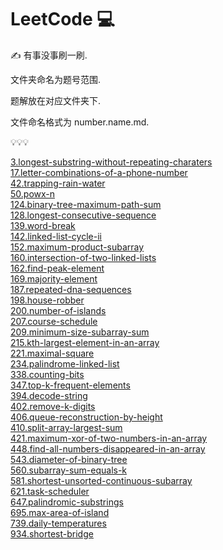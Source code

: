 # LeetCode 💻

✍  有事没事刷一刷.

文件夹命名为题号范围.

题解放在对应文件夹下.

文件命名格式为 number.name.md.

💡💡💡

[3.longest-substring-without-repeating-charaters](/000-099/3.longest-substring-without-repeating-charaters.md)    
[17.letter-combinations-of-a-phone-number](/000-099/17.letter-combinations-of-a-phone-number.md)    
[42.trapping-rain-water](/000-099/42.trapping-rain-water.md)    
[50.powx-n](/000-099/50.powx-n.md)    
[124.binary-tree-maximum-path-sum](/100-199/124.binary-tree-maximum-path-sum.md)    
[128.longest-consecutive-sequence](/100-199/128.longest-consecutive-sequence.md)    
[139.word-break](/100-199/139.word-break.md)    
[142.linked-list-cycle-ii](/100-199/142.linked-list-cycle-ii.md)    
[152.maximum-product-subarray](/100-199/152.maximum-product-subarray.md)    
[160.intersection-of-two-linked-lists](/100-199/160.intersection-of-two-linked-lists.md)    
[162.find-peak-element](/100-199/162.find-peak-element.md)    
[169.majority-element](/100-199/169.majority-element.md)    
[187.repeated-dna-sequences](/100-199/187.repeated-dna-sequences.md)    
[198.house-robber](/100-199/198.house-robber.md)    
[200.number-of-islands](/200-299/200.number-of-islands.md)    
[207.course-schedule](/200-299/207.course-schedule.md)    
[209.minimum-size-subarray-sum](/200-299/209.minimum-size-subarray-sum.md)    
[215.kth-largest-element-in-an-array](/200-299/215.kth-largest-element-in-an-array.md)    
[221.maximal-square](/200-299/221.maximal-square.md)    
[234.palindrome-linked-list](/200-299/234.palindrome-linked-list.md)    
[338.counting-bits](/300-399/338.counting-bits.md)    
[347.top-k-frequent-elements](/300-399/347.top-k-frequent-elements.md)    
[394.decode-string](/300-399/394.decode-string.md)    
[402.remove-k-digits](/400-499/402.remove-k-digits.md)    
[406.queue-reconstruction-by-height](/400-499/406.queue-reconstruction-by-height.md)    
[410.split-array-largest-sum](/400-499/410.split-array-largest-sum.md)    
[421.maximum-xor-of-two-numbers-in-an-array](/400-499/421.maximum-xor-of-two-numbers-in-an-array.md)    
[448.find-all-numbers-disappeared-in-an-array](/400-499/448.find-all-numbers-disappeared-in-an-array.md)    
[543.diameter-of-binary-tree](/500-599/543.diameter-of-binary-tree.md)    
[560.subarray-sum-equals-k](/500-599/560.subarray-sum-equals-k.md)    
[581.shortest-unsorted-continuous-subarray](/500-599/581.shortest-unsorted-continuous-subarray.md)    
[621.task-scheduler](/600-699/621.task-scheduler.md)    
[647.palindromic-substrings](/600-699/647.palindromic-substrings.md)    
[695.max-area-of-island](/600-699/695.max-area-of-island.md)    
[739.daily-temperatures](/700-799/739.daily-temperatures.md)    
[934.shortest-bridge](/900-999/934.shortest-bridge.md)    
